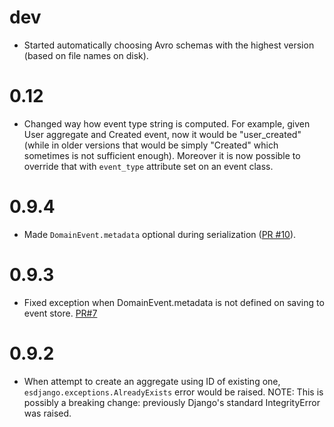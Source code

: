 dev
===

- Started automatically choosing Avro schemas with the highest version (based on file names on disk).


0.12
====

- Changed way how event type string is computed. For example,
  given User aggregate and Created event, now it would be "user_created"
  (while in older versions that would be simply "Created" which sometimes
  is not sufficient enough). Moreover it is now possible to override that
  with `event_type` attribute set on an event class.

0.9.4
=====
- Made `DomainEvent.metadata` optional during serialization ([PR #10](https://github.com/ApplauseOSS/djangoevents/pull/10)).

0.9.3
=====
- Fixed exception when DomainEvent.metadata is not defined on saving to event store. [PR#7](https://github.com/ApplauseOSS/djangoevents/pull/7)

0.9.2
=====

- When attempt to create an aggregate using ID of existing one,
  `esdjango.exceptions.AlreadyExists` error would be raised.
  NOTE: This is possibly a breaking change: previously Django's
  standard IntegrityError was raised.

